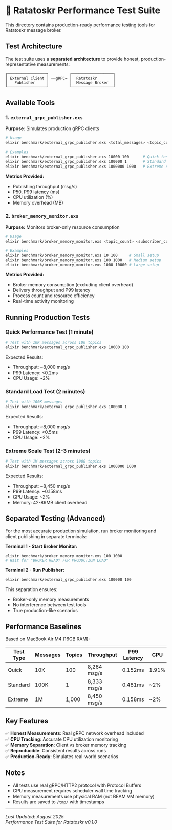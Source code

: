 # 🧪 Ratatoskr Performance Test Suite

This directory contains production-ready performance testing tools for Ratatoskr message broker.

## Test Architecture

The test suite uses a **separated architecture** to provide honest, production-representative measurements:

```
┌─────────────────┐         ┌──────────────────┐
│ External Client │ ──gRPC→ │  Ratatoskr       │
│   Publisher     │         │  Message Broker  │
└─────────────────┘         └──────────────────┘
```

## Available Tools

### 1. `external_grpc_publisher.exs`
**Purpose:** Simulates production gRPC clients

```bash
# Usage
elixir benchmark/external_grpc_publisher.exs <total_messages> <topic_count>

# Examples
elixir benchmark/external_grpc_publisher.exs 10000 100      # Quick test
elixir benchmark/external_grpc_publisher.exs 100000 1       # Standard test  
elixir benchmark/external_grpc_publisher.exs 1000000 1000   # Extreme scale
```

**Metrics Provided:**
- Publishing throughput (msg/s)
- P50, P99 latency (ms)
- CPU utilization (%)
- Memory overhead (MB)

### 2. `broker_memory_monitor.exs`
**Purpose:** Monitors broker-only resource consumption

```bash
# Usage
elixir benchmark/broker_memory_monitor.exs <topic_count> <subscriber_count>

# Examples
elixir benchmark/broker_memory_monitor.exs 10 100     # Small setup
elixir benchmark/broker_memory_monitor.exs 100 1000   # Medium setup
elixir benchmark/broker_memory_monitor.exs 1000 10000 # Large setup
```

**Metrics Provided:**
- Broker memory consumption (excluding client overhead)
- Delivery throughput and P99 latency
- Process count and resource efficiency
- Real-time activity monitoring

## Running Production Tests

### Quick Performance Test (1 minute)
```bash
# Test with 10K messages across 100 topics
elixir benchmark/external_grpc_publisher.exs 10000 100
```

Expected Results:
- Throughput: ~8,000 msg/s
- P99 Latency: <0.2ms
- CPU Usage: ~2%

### Standard Load Test (2 minutes)
```bash
# Test with 100K messages
elixir benchmark/external_grpc_publisher.exs 100000 1
```

Expected Results:
- Throughput: ~8,000 msg/s
- P99 Latency: <0.5ms
- CPU Usage: ~2%

### Extreme Scale Test (2-3 minutes)
```bash
# Test with 1M messages across 1000 topics
elixir benchmark/external_grpc_publisher.exs 1000000 1000
```

Expected Results:
- Throughput: ~8,450 msg/s
- P99 Latency: ~0.158ms
- CPU Usage: ~2%
- Memory: 42-89MB client overhead

## Separated Testing (Advanced)

For the most accurate production simulation, run broker monitoring and client publishing in separate terminals:

**Terminal 1 - Start Broker Monitor:**
```bash
elixir benchmark/broker_memory_monitor.exs 100 1000
# Wait for "BROKER READY FOR PRODUCTION LOAD"
```

**Terminal 2 - Run Publisher:**
```bash
elixir benchmark/external_grpc_publisher.exs 100000 100
```

This separation ensures:
- Broker-only memory measurements
- No interference between test tools
- True production-like scenarios

## Performance Baselines

Based on MacBook Air M4 (16GB RAM):

| Test Type | Messages | Topics | Throughput | P99 Latency | CPU |
|-----------|----------|--------|------------|-------------|-----|
| Quick | 10K | 100 | 8,264 msg/s | 0.152ms | 1.91% |
| Standard | 100K | 1 | 8,333 msg/s | 0.481ms | ~2% |
| Extreme | 1M | 1,000 | 8,450 msg/s | 0.158ms | ~2% |

## Key Features

✅ **Honest Measurements**: Real gRPC network overhead included  
✅ **CPU Tracking**: Accurate CPU utilization monitoring  
✅ **Memory Separation**: Client vs broker memory tracking  
✅ **Reproducible**: Consistent results across runs  
✅ **Production-Ready**: Simulates real-world scenarios  

## Notes

- All tests use real gRPC/HTTP2 protocol with Protocol Buffers
- CPU measurement requires scheduler wall time tracking
- Memory measurements use physical RAM (not BEAM VM memory)
- Results are saved to `/tmp/` with timestamps

---

*Last Updated: August 2025*  
*Performance Test Suite for Ratatoskr v0.1.0*